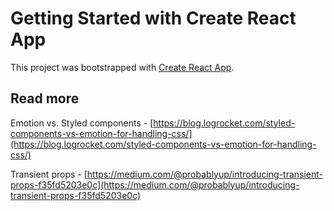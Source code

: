# Getting Started with Create React App

This project was bootstrapped with [Create React App](https://github.com/facebook/create-react-app).

## Read more

Emotion vs. Styled components - [https://blog.logrocket.com/styled-components-vs-emotion-for-handling-css/](https://blog.logrocket.com/styled-components-vs-emotion-for-handling-css/)

Transient props - [https://medium.com/@probablyup/introducing-transient-props-f35fd5203e0c](https://medium.com/@probablyup/introducing-transient-props-f35fd5203e0c)
